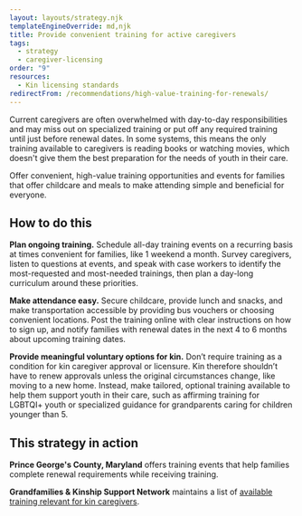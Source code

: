 ```yaml
---
layout: layouts/strategy.njk
templateEngineOverride: md,njk
title: Provide convenient training for active caregivers
tags:
  - strategy
  - caregiver-licensing
order: "9"
resources:
  - Kin licensing standards
redirectFrom: /recommendations/high-value-training-for-renewals/
---
```

Current caregivers are often overwhelmed with day-to-day responsibilities and may miss out on specialized training or put off any required training until just before renewal dates. In some systems, this means the only training available to caregivers is reading books or watching movies, which doesn't give them the best preparation for the needs of youth in their care. 

Offer convenient, high-value training opportunities and events for families that offer childcare and meals to make attending simple and beneficial for everyone.

## How to do this

**Plan ongoing training.** Schedule all-day training events on a recurring basis at times convenient for families, like 1 weekend a month. Survey caregivers, listen to questions at events, and speak with case workers to identify the most-requested and most-needed trainings, then plan a day-long curriculum around these priorities.

**Make attendance easy.** Secure childcare, provide lunch and snacks, and make transportation accessible by providing bus vouchers or choosing convenient locations. Post the training online with clear instructions on how to sign up, and notify families with renewal dates in the next 4 to 6 months about upcoming training dates.

**Provide meaningful voluntary options for kin.** Don’t require training as a condition for kin caregiver approval or licensure. Kin therefore shouldn’t have to renew approvals unless the original circumstances change, like moving to a new home. Instead, make tailored, optional training available to help them support youth in their care, such as affirming training for LGBTQI+ youth or specialized guidance for grandparents caring for children younger than 5. 

## This strategy in action

**Prince George's County, Maryland** offers training events that help families complete renewal requirements while receiving training.

**Grandfamilies & Kinship Support Network** maintains a list of [available training relevant for kin caregivers](https://www.gksnetwork.org/resources/relevant-trainings-for-kin-caregivers-and-those-who-work-with-them/).
